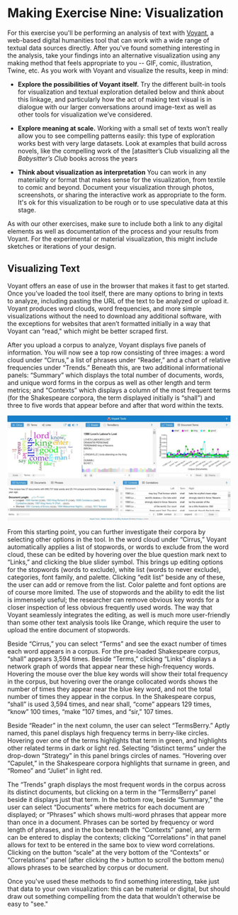 # Making Exercise Nine: Visualization

For this exercise you'll be performing an analysis of text with [Voyant](voyant-tools.org), a web-based digital humanities tool that can work with a wide range of textual data sources directly. After you've found something interesting in the analysis, take your findings into an alternative visualization using any making method that feels appropriate to you -- GIF, comic, illustration, Twine, etc. As you work with Voyant and visualize the results, keep in mind:

- **Explore the possibilities of Voyant itself.** Try the different built-in tools for visualization and textual exploration detailed below and think about this linkage, and particularly how the act of making text visual is in dialogue with our larger conversations around image-text as well as other tools for visualization we’ve considered.

- **Explore meaning at scale.** Working with a small set of texts won’t really allow you to see compelling patterns easily: this type of exploration works best with very large datasets. Look at examples that build across novels, like the compelling work of the [atasitter’s Club visualizing all the *Babysitter’s Club* books across the years 

- **Think about visualization as interpretation** You can work in any materiality or format that makes sense for the visualization, from textile to comic and beyond. Document your visualization through photos, screenshots, or sharing the interactive work as appropriate to the form. It's ok for this visualization to be rough or to use speculative data at this stage.

As with our other exercises, make sure to include both a link to any digital elements as well as documentation of the process and your results from Voyant. For the experimental or material visualization, this might include sketches or iterations of your design.

## Visualizing Text

Voyant offers an ease of use in the browser that makes it fast to get started. Once you’ve loaded the tool itself, there are many options to bring in texts to analyze, including pasting the URL of the text to be analyzed or upload it. Voyant produces word clouds, word frequencies, and more simple visualizations without the need to download any additional software, with the exceptions for websites that aren’t formatted initially in a way that Voyant can “read," which might be better scraped first.

After you upload a corpus to analyze, Voyant displays five panels of information. You will now see a top row consisting of three images: a word cloud under “Cirrus,” a list of phrases under “Reader,” and a chart of relative frequencies under “Trends.” Beneath this, are two additional informational panels: “Summary” which displays the total number of documents, words, and unique word forms in the corpus as well as other length and term metrics; and “Contexts” which displays a column of the most frequent terms (for the Shakespeare corpora, the term displayed initially is “shall”) and three to five words that appear before and after that word within the texts. 

![Voyant](../img/voyant.jpg)

From this starting point, you can further investigate their corpora by selecting other options in the tool. In the word cloud under “Cirrus,” Voyant automatically applies a list of stopwords, or words to exclude from the word cloud, these can be edited by hovering over the blue question mark next to “Links,” and clicking the blue slider symbol. This brings up editing options for the stopwords (words to exclude), white list (words to never exclude), categories, font family, and palette. Clicking “edit list” beside any of these, the user can add or remove from the list. Color palette and font options are of course more limited. The use of stopwords and the ability to edit the list is immensely useful; the researcher can remove obvious key words for a closer inspection of less obvious frequently used words. The way that Voyant seamlessly integrates the editing, as well is much more user-friendly than some other text analysis tools like Orange, which require the user to upload the entire document of stopwords. 

Beside “Cirrus,” you can select “Terms” and see the exact number of times each word appears in a corpus. For the pre-loaded Shakespeare corpus, “shall” appears 3,594 times. Beside “Terms,” clicking “Links” displays a network graph of words that appear near these high-frequency words. Hovering the mouse over the blue key words will show their total frequency in the corpus, but hovering over the orange collocated words shows the number of times they appear near the blue key word, and not the total number of times they appear in the corpus. In the Shakespeare corpus, “shall” is used 3,594 times, and near shall, “come” appears 129 times, “know” 100 times, “make ”107 times, and “sir,” 107 times.   

Beside “Reader” in the next column, the user can select “TermsBerry.” Aptly named, this panel displays high frequency terms in berry-like circles. Hovering over one of the terms highlights that term in green, and highlights other related terms in dark or light red. Selecting “distinct terms” under the drop-down “Strategy” in this panel brings circles of names. “Hovering over “Capulet,” in the Shakespeare corpora highlights that surname in green, and “Romeo” and “Juliet” in light red. 

The “Trends” graph displays the most frequent words in the corpus across its distinct documents, but clicking on a term in the “TermsBerry” panel beside it displays just that term. In the bottom row, beside “Summary,” the user can select “Documents” where metrics for each document are displayed; or “Phrases” which shows multi-word phrases that appear more than once in a document. Phrases can be sorted by frequency or word length of phrases, and in the box beneath the “Contexts” panel, any term can be entered to display the contexts; clicking “Correlations” in that panel allows for text to be entered in the same box to view word correlations. Clicking on the button “scale” at the very bottom of the “Contexts” or “Correlations” panel (after clicking the > button to scroll the bottom menu) allows phrases to be searched by corpus or document.

Once you've used these methods to find something interesting, take just that data to your own visualization: this can be material or digital, but should draw out something compelling from the data that wouldn't otherwise be easy to "see."
